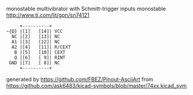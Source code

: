monostable multivibrator with Schmitt-trigger inputs
monostable
http://www.ti.com/lit/gpn/sn74121


	     +----------+
	~{Q} |[1]   [14]| VCC
	  NC |[2]   [13]| NC
	  A1 |[3]   [12]| NC
	  A2 |[4]   [11]| R/CEXT
	   B |[5]   [10]| CEXT
	   Q |[6]   [ 9]| RINT
	 GND |[7]   [ 8]| NC
	     +----------+


generated by https://github.com/FBEZ/Pinout-AsciiArt from https://github.com/ask6483/kicad-symbols/blob/master/74xx.kicad_sym